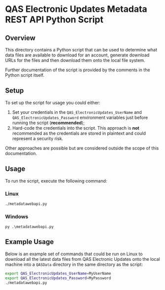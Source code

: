 # QAS Electronic Updates Metadata REST API Python Script

## Overview

This directory contains a Python script that can be used to determine what data files are available to download for an account, generate download URLs for the files and then download them onto the local file system.

Further documentation of the script is provided by the comments in the Python script itself.

## Setup

To set up the script for usage you could either:

 1. Set your credentials in the ```QAS_ElectronicUpdates_UserName``` and ```QAS_ElectronicUpdates_Password``` environment variables just before running the script (**recommended**);
 1. Hard-code the credentials into the script. This approach is **not** recommended as the credentials are stored in plaintext and could represent a security risk.

Other approaches are possible but are considered outside the scope of this documentation.

## Usage

To run the script, execute the following command:

### Linux

```sh
./metadatawebapi.py
```

### Windows

```batchfile
py .\metadatawebapi.py
```

## Example Usage

Below is an example set of commands that could be run on Linux to download all the latest data files from QAS Electronic Updates onto the local machine into a ```QASData``` directory in the same directory as the script:

```sh
export QAS_ElectronicUpdates_UserName=MyUserName
export QAS_ElectronicUpdates_Password=MyPassword
./metadatawebapi.py
```

